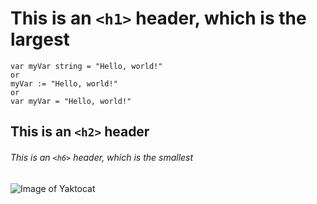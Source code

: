 # This is an `<h1>` header, which is the largest

``` golang
var myVar string = "Hello, world!"
or
myVar := "Hello, world!"
or
var myVar = "Hello, world!"
```

## This is an `<h2>` header

###### This is an `<h6>` header, which is the smallest

![Image of Yaktocat](https://octodex.github.com/images/yaktocat.png)
